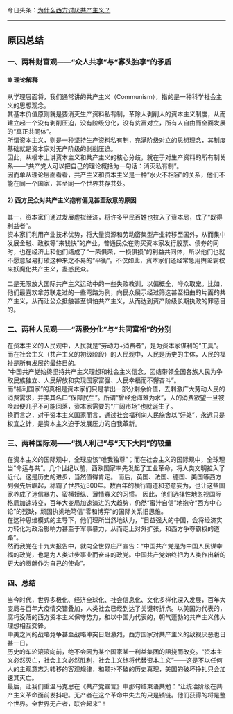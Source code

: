 今日头条：[为什么西方讨厌共产主义？](https://www.toutiao.com/a7037075144937980454)

<hr>

## 原因总结

### 一、两种财富观——“众人共享”与“寡头独享”的矛盾
#### 1) 理论解释
从学理层面将，我们通常讲的共产主义（Communism），指的是一种科学社会主义的思想观念。   
其基本价值原则就是要消灭生产资料私有制，革除人剥削人的资本主义制度，从而建立起一个没有剥削压迫，没有阶级分化，没有贫富对立，所有人自由而全面发展的“真正共同体”。   
所谓资本主义，则是一种坚持生产资料私有制，充满阶级对立的思想理念，其制度基础就是资本家对无产阶级的剥削压迫。   
因此，从根本上讲资本主义和共产主义的核心分歧，就在于对生产资料的所有制关系——“共产党人可以把自己的理论概括为一句话：消灭私有制”。   
因而单从理论层面看看，共产主义和资本主义是一种“水火不相容”的关系，他们不能在同一个国家，甚至同一个世界共存共处。   

#### 2) 西方民众对共产主义抱有偏见甚至敌意的原因
其一，资本家们通过发展虚拟经济，将许多平民百姓也拉入了资本局，成了“既得利益者”。   
资本家们利用产业技术优势，将大量资源和劳动密集型产业转移至国外，从而集中发展金融、政权等“来钱快”的产业。普通民众在购买资本家发行股票、债券的同时，也在经济上和他们结成了“一荣俱荣，一损俱损”的利益共同体，所以他们也就不愿意轻易打破这种来之不易的“平衡”。不仅如此，资本家们还经常急用舆论霸权来妖魔化共产主义，蛊惑民众。   

二是无限放大国际共产主义运动中的一些失败教训，以偏概全，哗众取宠。比如，他们最喜欢拿苏联走过的一些弯路为例，向民众展示经过筛选甚至扭曲的片面的共产主义，从而让公众抵触甚至惧怕共产主义，从而达到资产阶级长期执政的罪恶目的。   

### 二、两种人民观——“两极分化”与“共同富裕”的分别
在资本主义的人民观中，人民就是“劳动力+消费者”，是为资本家谋利的“工具”。而在社会主义（共产主义的初级阶段）的人民观中，人民是历史的主体，人民的福祉是所有发展的最终目的。   
“中国共产党始终坚持共产主义理想和社会主义信念，团结带领全国各族人民为争取民族独立、人民解放和实现国家富强、人民幸福而不懈奋斗”。   
而“福利国家”的真相是资本家们只是拿出一部分剩余价值，去刺激广大劳动人民的消费需求，并美其名曰“保障民生”。所谓“曾经沧海难为水”，人的消费欲望一旦被唤起便几乎不可能回落，资本家需要的“广阔市场”也就诞生了。   
换而言之，对于资本主义国家而言，通过社会福利向人民施舍以“好处”，永远只是权宜之计，是资本主义迫于发展压力的自我革新。

### 三、两种国际观——“损人利己”与“天下大同”的较量
在资本主义的国际观中，全球应该“唯我独尊”；而在社会主义的国际观中，全球理当“命运与共”。几个世纪以前，西欧国家率先发起了工业革命，将人类文明拉入了近代。这是历史的进步，当然值得肯定。
而后，英国、法国、德国、美国等西方列强先后崛起，称霸了世界近300年。数百年的横行霸道和恣意妄为，也让这些国家养成了迷信暴力、蛮横娇纵、薄情寡义的习惯。
因此，他们选择性地忽视国际格局加速转变，百年大变局加速演进的大趋势，仍然“蜜汁自信”地抱守“西方中心论”的残缺，顽固执拗地笃信“零和博弈”的国际关系旧思维。   
在这种思维模式的主导下，他们理所当然地认为，“日益强大的中国，会将经济实力转化为政治影响力甚至于军事暴力，从而走上对外扩张，和西方争夺霸权的道路”。   
然而我党在十九大报告中，就向全世界庄严宣告：“中国共产党是为中国人民谋幸福的政党，也是为人类进步事业而奋斗的政党。中国共产党始终把为人类作出新的更大的贡献作为自己的使命”。   

### 四、总结
当今时代，世界多极化、经济全球化、社会信息化、文化多样化深入发展，百年大变局与百年大疫情交错叠加，人类社会已经到达了关键转折点。以美国为代表的，腐朽没落的西方资本主义保守势力，和以中国为代表的，朝气蓬勃的共产主义伟大理想相互交锋。   
中美之间的战略竞争甚至战略冲突日趋激烈，西方国家对共产主义的敌视厌恶也日甚一日。   
历史的车轮滚滚向前，绝不会因为某个国家某一利益集团的阻挠而改变。“资本主义必然灭亡，社会主义必然胜利，社会主义终将代替资本主义”——这是不以任何人的主观意志为转移的客观规律，和颠扑不破的历史真理，美国的破坏挣扎只会加速其灭亡。   
最后，让我们重温马克思在《共产党宣言》中那句结束语共勉：“让统治阶级在共产主义革命面前发抖吧。无产者在这个革命中失去的只是锁链。他们获得的将是整个世界。全世界无产者，联合起来”！





